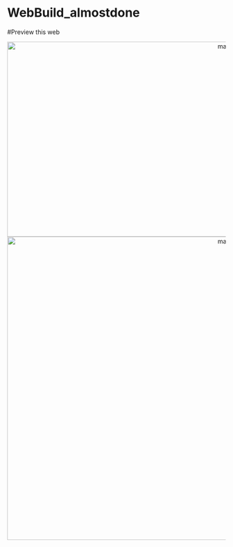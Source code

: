 # WebBuild_almostdone
#Preview this web
<div align="center" style="justify-content: space-between;">
  <img src="https://media.discordapp.net/attachments/903318261758840863/955882163679658034/MegaB.png?width=1304&height=702" width="1013" height="450" alt="main-pic">
  <img src="https://cdn.discordapp.com/attachments/903318261758840863/956255300669829190/unknown.png" width="1013" height="700" alt="main-pic">
</div>
